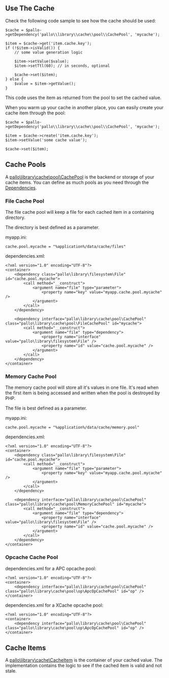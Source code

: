 ## Use The Cache

Check the following code sample to see how the cache should be used:

    $cache = $pallo->getDependency('pallo\\library\\cache\\pool\\CachePool', 'mycache');
    
    $item = $cache->get('item.cache.key');
    if (!$item->isValid()) {
        // some value generation logic

        $item->setValue($value);
        $item->setTtl(60); // in seconds, optional
        
        $cache->set($item);
    } else {
        $value = $item->getValue();
    }

This code uses the item as returned from the pool to set the cached value.

When you warm up your cache in another place, you can easily create your cache item through the pool:

    $cache = $pallo->getDependency('pallo\\library\\cache\\pool\\CachePool', 'mycache');
    
    $item = $cache->create('item.cache.key');
    $item->setValue('some cache value');
    
    $cache->set($item);

## Cache Pools

A [pallo\library\cache\pool\CachePool](/api/class/pallo/library/cache/pool/CachePool) is the backend or storage of your cache items.
You can define as much pools as you need through the [Dependencies](/manual/page/Core/Dependencies).

### File Cache Pool

The file cache pool will keep a file for each cached item in a containing directory.

The directory is best defined as a parameter.

myapp.ini:

    cache.pool.mycache = "%application%/data/cache/files"
 
dependencies.xml:

    <?xml version="1.0" encoding="UTF-8"?>
    <container>  
        <dependency class="pallo\library\filesystem\File" id="cache.pool.mycache">
            <call method="__construct">
                <argument name="file" type="parameter">
                    <property name="key" value="myapp.cache.pool.mycache" />
                </argument>
            </call>
        </dependency>

        <dependency interface="pallo\library\cache\pool\CachePool" class="pallo\library\cache\pool\FileCachePool" id="mycache">
            <call method="__construct">
                <argument name="file" type="dependency">
                    <property name="interface" value="pallo\library\filesystem\File" />
                    <property name="id" value="cache.pool.mycache" />
                </argument>
            </call>
        </dependency>
    </container>

### Memory Cache Pool

The memory cache pool will store all it's values in one file.
It's read when the first item is being accessed and written when the pool is destroyed by PHP.

The file is best defined as a parameter.

myapp.ini:

    cache.pool.mycache = "%application%/data/cache/memory.pool"
 
dependencies.xml:

    <?xml version="1.0" encoding="UTF-8"?>
    <container>  
        <dependency class="pallo\library\filesystem\File" id="cache.pool.mycache">
            <call method="__construct">
                <argument name="file" type="parameter">
                    <property name="key" value="myapp.cache.pool.mycache" />
                </argument>
            </call>
        </dependency>

        <dependency interface="pallo\library\cache\pool\CachePool" class="pallo\library\cache\pool\MemoryCachePool" id="mycache">
            <call method="__construct">
                <argument name="file" type="dependency">
                    <property name="interface" value="pallo\library\filesystem\File" />
                    <property name="id" value="cache.pool.mycache" />
                </argument>
            </call>
        </dependency>
    </container>
      
### Opcache Cache Pool

dependencies.xml for a APC opcache pool:  

    <?xml version="1.0" encoding="UTF-8"?>
    <container>  
        <dependency interface="pallo\library\cache\pool\CachePool" class="pallo\library\cache\pool\op\ApcOpCachePool" id="op" />
    </container>  

dependencies.xml for a XCache opcache pool:
   
    <?xml version="1.0" encoding="UTF-8"?>
    <container>  
        <dependency interface="pallo\library\cache\pool\CachePool" class="pallo\library\cache\pool\op\ApcOpCachePool" id="op" />
    </container>  
    
## Cache Items

A [pallo\library\cache\CacheItem](/api/class/pallo/library/cache/CacheItem) is the container of your cached value.
The implementation contains the logic to see if the cached item is valid and not stale.
